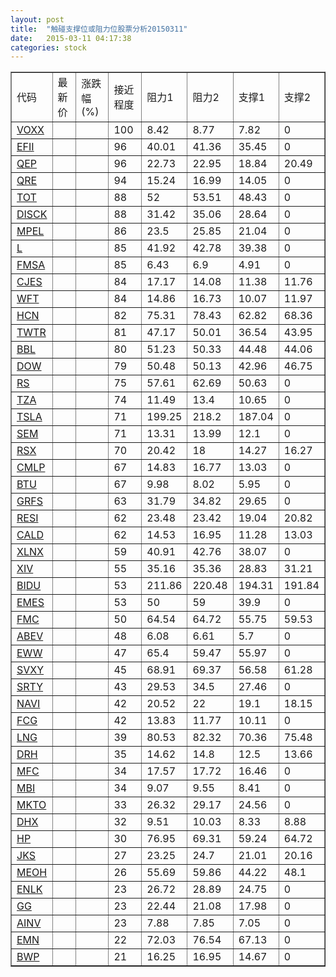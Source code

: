 ```yaml
---
layout: post
title:  "触碰支撑位或阻力位股票分析20150311"
date:   2015-03-11 04:17:38
categories: stock
---
```

<script type="text/javascript">
var stockList = []
stockList.push('gb_voxx');
stockList.push('gb_efii');
stockList.push('gb_qep');
stockList.push('gb_qre');
stockList.push('gb_tot');
stockList.push('gb_disck');
stockList.push('gb_mpel');
stockList.push('gb_l');
stockList.push('gb_fmsa');
stockList.push('gb_cjes');
stockList.push('gb_wft');
stockList.push('gb_hcn');
stockList.push('gb_twtr');
stockList.push('gb_bbl');
stockList.push('gb_dow');
stockList.push('gb_rs');
stockList.push('gb_tza');
stockList.push('gb_tsla');
stockList.push('gb_sem');
stockList.push('gb_rsx');
stockList.push('gb_cmlp');
stockList.push('gb_btu');
stockList.push('gb_grfs');
stockList.push('gb_resi');
stockList.push('gb_cald');
stockList.push('gb_xlnx');
stockList.push('gb_xiv');
stockList.push('gb_bidu');
stockList.push('gb_emes');
stockList.push('gb_fmc');
stockList.push('gb_abev');
stockList.push('gb_eww');
stockList.push('gb_svxy');
stockList.push('gb_srty');
stockList.push('gb_navi');
stockList.push('gb_fcg');
stockList.push('gb_lng');
stockList.push('gb_drh');
stockList.push('gb_mfc');
stockList.push('gb_mbi');
stockList.push('gb_mkto');
stockList.push('gb_dhx');
stockList.push('gb_hp');
stockList.push('gb_jks');
stockList.push('gb_meoh');
stockList.push('gb_enlk');
stockList.push('gb_gg');
stockList.push('gb_ainv');
stockList.push('gb_emn');
stockList.push('gb_bwp');
</script>
<table border="1">
 <tr>
 <td>代码</td>
 <td>最新价</td>
 <td>涨跌幅(%)</td>
 <td>接近程度</td>
 <td>阻力1</td>
 <td>阻力2</td>
 <td>支撑1</td>
 <td>支撑2</td>
</tr>
  <tr id="voxx" class="green">
  <td><a href="http://stock.finance.sina.com.cn/usstock/quotes/VOXX.html" target="_blank">VOXX</a></td><td></td><td></td><td>100</td><td>8.42</td><td>8.77</td><td>7.82</td><td>0</td></tr>
  <tr id="efii" class="red">
  <td><a href="http://stock.finance.sina.com.cn/usstock/quotes/EFII.html" target="_blank">EFII</a></td><td></td><td></td><td>96</td><td>40.01</td><td>41.36</td><td>35.45</td><td>0</td></tr>
  <tr id="qep" class="green">
  <td><a href="http://stock.finance.sina.com.cn/usstock/quotes/QEP.html" target="_blank">QEP</a></td><td></td><td></td><td>96</td><td>22.73</td><td>22.95</td><td>18.84</td><td>20.49</td></tr>
  <tr id="qre" class="red">
  <td><a href="http://stock.finance.sina.com.cn/usstock/quotes/QRE.html" target="_blank">QRE</a></td><td></td><td></td><td>94</td><td>15.24</td><td>16.99</td><td>14.05</td><td>0</td></tr>
  <tr id="tot" class="green">
  <td><a href="http://stock.finance.sina.com.cn/usstock/quotes/TOT.html" target="_blank">TOT</a></td><td></td><td></td><td>88</td><td>52</td><td>53.51</td><td>48.43</td><td>0</td></tr>
  <tr id="disck" class="red">
  <td><a href="http://stock.finance.sina.com.cn/usstock/quotes/DISCK.html" target="_blank">DISCK</a></td><td></td><td></td><td>88</td><td>31.42</td><td>35.06</td><td>28.64</td><td>0</td></tr>
  <tr id="mpel" class="green">
  <td><a href="http://stock.finance.sina.com.cn/usstock/quotes/MPEL.html" target="_blank">MPEL</a></td><td></td><td></td><td>86</td><td>23.5</td><td>25.85</td><td>21.04</td><td>0</td></tr>
  <tr id="l" class="green">
  <td><a href="http://stock.finance.sina.com.cn/usstock/quotes/L.html" target="_blank">L</a></td><td></td><td></td><td>85</td><td>41.92</td><td>42.78</td><td>39.38</td><td>0</td></tr>
  <tr id="fmsa" class="red">
  <td><a href="http://stock.finance.sina.com.cn/usstock/quotes/FMSA.html" target="_blank">FMSA</a></td><td></td><td></td><td>85</td><td>6.43</td><td>6.9</td><td>4.91</td><td>0</td></tr>
  <tr id="cjes" class="green">
  <td><a href="http://stock.finance.sina.com.cn/usstock/quotes/CJES.html" target="_blank">CJES</a></td><td></td><td></td><td>84</td><td>17.17</td><td>14.08</td><td>11.38</td><td>11.76</td></tr>
  <tr id="wft" class="green">
  <td><a href="http://stock.finance.sina.com.cn/usstock/quotes/WFT.html" target="_blank">WFT</a></td><td></td><td></td><td>84</td><td>14.86</td><td>16.73</td><td>10.07</td><td>11.97</td></tr>
  <tr id="hcn" class="red">
  <td><a href="http://stock.finance.sina.com.cn/usstock/quotes/HCN.html" target="_blank">HCN</a></td><td></td><td></td><td>82</td><td>75.31</td><td>78.43</td><td>62.82</td><td>68.36</td></tr>
  <tr id="twtr" class="red">
  <td><a href="http://stock.finance.sina.com.cn/usstock/quotes/TWTR.html" target="_blank">TWTR</a></td><td></td><td></td><td>81</td><td>47.17</td><td>50.01</td><td>36.54</td><td>43.95</td></tr>
  <tr id="bbl" class="green">
  <td><a href="http://stock.finance.sina.com.cn/usstock/quotes/BBL.html" target="_blank">BBL</a></td><td></td><td></td><td>80</td><td>51.23</td><td>50.33</td><td>44.48</td><td>44.06</td></tr>
  <tr id="dow" class="green">
  <td><a href="http://stock.finance.sina.com.cn/usstock/quotes/DOW.html" target="_blank">DOW</a></td><td></td><td></td><td>79</td><td>50.48</td><td>50.13</td><td>42.96</td><td>46.75</td></tr>
  <tr id="rs" class="red">
  <td><a href="http://stock.finance.sina.com.cn/usstock/quotes/RS.html" target="_blank">RS</a></td><td></td><td></td><td>75</td><td>57.61</td><td>62.69</td><td>50.63</td><td>0</td></tr>
  <tr id="tza" class="red">
  <td><a href="http://stock.finance.sina.com.cn/usstock/quotes/TZA.html" target="_blank">TZA</a></td><td></td><td></td><td>74</td><td>11.49</td><td>13.4</td><td>10.65</td><td>0</td></tr>
  <tr id="tsla" class="green">
  <td><a href="http://stock.finance.sina.com.cn/usstock/quotes/TSLA.html" target="_blank">TSLA</a></td><td></td><td></td><td>71</td><td>199.25</td><td>218.2</td><td>187.04</td><td>0</td></tr>
  <tr id="sem" class="red">
  <td><a href="http://stock.finance.sina.com.cn/usstock/quotes/SEM.html" target="_blank">SEM</a></td><td></td><td></td><td>71</td><td>13.31</td><td>13.99</td><td>12.1</td><td>0</td></tr>
  <tr id="rsx" class="green">
  <td><a href="http://stock.finance.sina.com.cn/usstock/quotes/RSX.html" target="_blank">RSX</a></td><td></td><td></td><td>70</td><td>20.42</td><td>18</td><td>14.27</td><td>16.27</td></tr>
  <tr id="cmlp" class="red">
  <td><a href="http://stock.finance.sina.com.cn/usstock/quotes/CMLP.html" target="_blank">CMLP</a></td><td></td><td></td><td>67</td><td>14.83</td><td>16.77</td><td>13.03</td><td>0</td></tr>
  <tr id="btu" class="green">
  <td><a href="http://stock.finance.sina.com.cn/usstock/quotes/BTU.html" target="_blank">BTU</a></td><td></td><td></td><td>67</td><td>9.98</td><td>8.02</td><td>5.95</td><td>0</td></tr>
  <tr id="grfs" class="red">
  <td><a href="http://stock.finance.sina.com.cn/usstock/quotes/GRFS.html" target="_blank">GRFS</a></td><td></td><td></td><td>63</td><td>31.79</td><td>34.82</td><td>29.65</td><td>0</td></tr>
  <tr id="resi" class="green">
  <td><a href="http://stock.finance.sina.com.cn/usstock/quotes/RESI.html" target="_blank">RESI</a></td><td></td><td></td><td>62</td><td>23.48</td><td>23.42</td><td>19.04</td><td>20.82</td></tr>
  <tr id="cald" class="green">
  <td><a href="http://stock.finance.sina.com.cn/usstock/quotes/CALD.html" target="_blank">CALD</a></td><td></td><td></td><td>62</td><td>14.53</td><td>16.95</td><td>11.28</td><td>13.03</td></tr>
  <tr id="xlnx" class="red">
  <td><a href="http://stock.finance.sina.com.cn/usstock/quotes/XLNX.html" target="_blank">XLNX</a></td><td></td><td></td><td>59</td><td>40.91</td><td>42.76</td><td>38.07</td><td>0</td></tr>
  <tr id="xiv" class="green">
  <td><a href="http://stock.finance.sina.com.cn/usstock/quotes/XIV.html" target="_blank">XIV</a></td><td></td><td></td><td>55</td><td>35.16</td><td>35.36</td><td>28.83</td><td>31.21</td></tr>
  <tr id="bidu" class="red">
  <td><a href="http://stock.finance.sina.com.cn/usstock/quotes/BIDU.html" target="_blank">BIDU</a></td><td></td><td></td><td>53</td><td>211.86</td><td>220.48</td><td>194.31</td><td>191.84</td></tr>
  <tr id="emes" class="red">
  <td><a href="http://stock.finance.sina.com.cn/usstock/quotes/EMES.html" target="_blank">EMES</a></td><td></td><td></td><td>53</td><td>50</td><td>59</td><td>39.9</td><td>0</td></tr>
  <tr id="fmc" class="green">
  <td><a href="http://stock.finance.sina.com.cn/usstock/quotes/FMC.html" target="_blank">FMC</a></td><td></td><td></td><td>50</td><td>64.54</td><td>64.72</td><td>55.75</td><td>59.53</td></tr>
  <tr id="abev" class="green">
  <td><a href="http://stock.finance.sina.com.cn/usstock/quotes/ABEV.html" target="_blank">ABEV</a></td><td></td><td></td><td>48</td><td>6.08</td><td>6.61</td><td>5.7</td><td>0</td></tr>
  <tr id="eww" class="green">
  <td><a href="http://stock.finance.sina.com.cn/usstock/quotes/EWW.html" target="_blank">EWW</a></td><td></td><td></td><td>47</td><td>65.4</td><td>59.47</td><td>55.97</td><td>0</td></tr>
  <tr id="svxy" class="green">
  <td><a href="http://stock.finance.sina.com.cn/usstock/quotes/SVXY.html" target="_blank">SVXY</a></td><td></td><td></td><td>45</td><td>68.91</td><td>69.37</td><td>56.58</td><td>61.28</td></tr>
  <tr id="srty" class="red">
  <td><a href="http://stock.finance.sina.com.cn/usstock/quotes/SRTY.html" target="_blank">SRTY</a></td><td></td><td></td><td>43</td><td>29.53</td><td>34.5</td><td>27.46</td><td>0</td></tr>
  <tr id="navi" class="green">
  <td><a href="http://stock.finance.sina.com.cn/usstock/quotes/NAVI.html" target="_blank">NAVI</a></td><td></td><td></td><td>42</td><td>20.52</td><td>22</td><td>19.1</td><td>18.15</td></tr>
  <tr id="fcg" class="green">
  <td><a href="http://stock.finance.sina.com.cn/usstock/quotes/FCG.html" target="_blank">FCG</a></td><td></td><td></td><td>42</td><td>13.83</td><td>11.77</td><td>10.11</td><td>0</td></tr>
  <tr id="lng" class="green">
  <td><a href="http://stock.finance.sina.com.cn/usstock/quotes/LNG.html" target="_blank">LNG</a></td><td></td><td></td><td>39</td><td>80.53</td><td>82.32</td><td>70.36</td><td>75.48</td></tr>
  <tr id="drh" class="green">
  <td><a href="http://stock.finance.sina.com.cn/usstock/quotes/DRH.html" target="_blank">DRH</a></td><td></td><td></td><td>35</td><td>14.62</td><td>14.8</td><td>12.5</td><td>13.66</td></tr>
  <tr id="mfc" class="green">
  <td><a href="http://stock.finance.sina.com.cn/usstock/quotes/MFC.html" target="_blank">MFC</a></td><td></td><td></td><td>34</td><td>17.57</td><td>17.72</td><td>16.46</td><td>0</td></tr>
  <tr id="mbi" class="red">
  <td><a href="http://stock.finance.sina.com.cn/usstock/quotes/MBI.html" target="_blank">MBI</a></td><td></td><td></td><td>34</td><td>9.07</td><td>9.55</td><td>8.41</td><td>0</td></tr>
  <tr id="mkto" class="red">
  <td><a href="http://stock.finance.sina.com.cn/usstock/quotes/MKTO.html" target="_blank">MKTO</a></td><td></td><td></td><td>33</td><td>26.32</td><td>29.17</td><td>24.56</td><td>0</td></tr>
  <tr id="dhx" class="green">
  <td><a href="http://stock.finance.sina.com.cn/usstock/quotes/DHX.html" target="_blank">DHX</a></td><td></td><td></td><td>32</td><td>9.51</td><td>10.03</td><td>8.33</td><td>8.88</td></tr>
  <tr id="hp" class="green">
  <td><a href="http://stock.finance.sina.com.cn/usstock/quotes/HP.html" target="_blank">HP</a></td><td></td><td></td><td>30</td><td>76.95</td><td>69.31</td><td>59.24</td><td>64.72</td></tr>
  <tr id="jks" class="red">
  <td><a href="http://stock.finance.sina.com.cn/usstock/quotes/JKS.html" target="_blank">JKS</a></td><td></td><td></td><td>27</td><td>23.25</td><td>24.7</td><td>21.01</td><td>20.16</td></tr>
  <tr id="meoh" class="red">
  <td><a href="http://stock.finance.sina.com.cn/usstock/quotes/MEOH.html" target="_blank">MEOH</a></td><td></td><td></td><td>26</td><td>55.69</td><td>59.86</td><td>44.22</td><td>48.1</td></tr>
  <tr id="enlk" class="green">
  <td><a href="http://stock.finance.sina.com.cn/usstock/quotes/ENLK.html" target="_blank">ENLK</a></td><td></td><td></td><td>23</td><td>26.72</td><td>28.89</td><td>24.75</td><td>0</td></tr>
  <tr id="gg" class="green">
  <td><a href="http://stock.finance.sina.com.cn/usstock/quotes/GG.html" target="_blank">GG</a></td><td></td><td></td><td>23</td><td>22.44</td><td>21.08</td><td>17.98</td><td>0</td></tr>
  <tr id="ainv" class="red">
  <td><a href="http://stock.finance.sina.com.cn/usstock/quotes/AINV.html" target="_blank">AINV</a></td><td></td><td></td><td>23</td><td>7.88</td><td>7.85</td><td>7.05</td><td>0</td></tr>
  <tr id="emn" class="red">
  <td><a href="http://stock.finance.sina.com.cn/usstock/quotes/EMN.html" target="_blank">EMN</a></td><td></td><td></td><td>22</td><td>72.03</td><td>76.54</td><td>67.13</td><td>0</td></tr>
  <tr id="bwp" class="red">
  <td><a href="http://stock.finance.sina.com.cn/usstock/quotes/BWP.html" target="_blank">BWP</a></td><td></td><td></td><td>21</td><td>16.25</td><td>16.95</td><td>14.67</td><td>0</td></tr>
</table>
